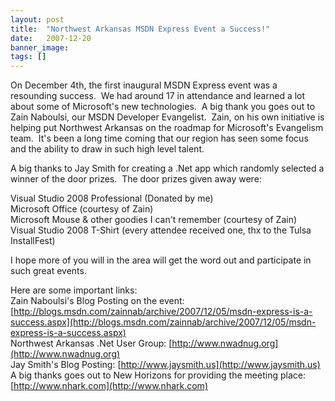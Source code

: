 ```yaml
---
layout: post
title:  "Northwest Arkansas MSDN Express Event a Success!"
date:   2007-12-20
banner_image: 
tags: []
---
```


On December 4th, the first inaugural MSDN Express event was a resounding success.  We had around 17 in attendance and learned a lot about some of Microsoft's new technologies.  A big thank you goes out to Zain Naboulsi, our MSDN Developer Evangelist.  Zain, on his own initiative is helping put Northwest Arkansas on the roadmap for Microsoft's Evangelism team.  It's been a long time coming that our region has seen some focus and the ability to draw in such high level talent.

A big thanks to Jay Smith for creating a .Net app which randomly selected a winner of the door prizes.  The door prizes given away were:

Visual Studio 2008 Professional (Donated by me)  
Microsoft Office (courtesy of Zain)  
Microsoft Mouse & other goodies I can't remember (courtesy of Zain)  
Visual Studio 2008 T-Shirt (every attendee received one, thx to the Tulsa InstallFest)

I hope more of you will in the area will get the word out and participate in such great events.

Here are some important links:  
Zain Naboulsi's Blog Posting on the event: [http://blogs.msdn.com/zainnab/archive/2007/12/05/msdn-express-is-a-success.aspx](http://blogs.msdn.com/zainnab/archive/2007/12/05/msdn-express-is-a-success.aspx)  
Northwest Arkansas .Net User Group: [http://www.nwadnug.org](http://www.nwadnug.org)  
Jay Smith's Blog Posting: [http://www.jaysmith.us](http://www.jaysmith.us)  
A big thanks goes out to New Horizons for providing the meeting place: [http://www.nhark.com](http://www.nhark.com)